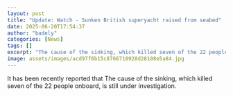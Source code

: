 ```yaml
---
layout: post
title: "Update: Watch - Sunken British superyacht raised from seabed"
date: 2025-06-20T17:54:37
author: "badely"
categories: [News]
tags: []
excerpt: "The cause of the sinking, which killed seven of the 22 people onboard, is still under investigation."
image: assets/images/acd97f6b15c8766710928d28108e5a84.jpg
---
```


It has been recently reported that The cause of the sinking, which killed seven of the 22 people onboard, is still under investigation.

